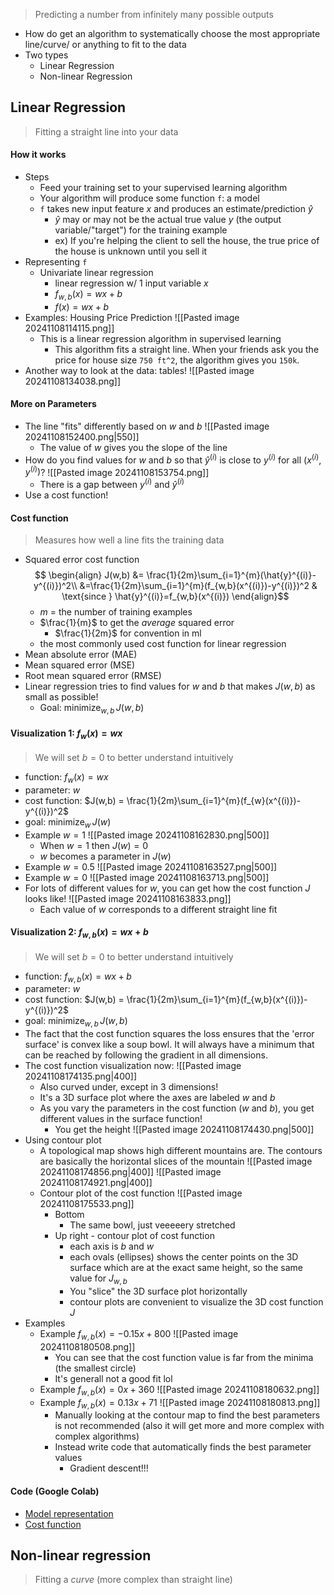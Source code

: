 > Predicting a number from infinitely many possible outputs
- How do get an algorithm to systematically choose the most appropriate line/curve/ or anything to fit to the data
- Two types
	- Linear Regression
	- Non-linear Regression
## Linear Regression
> Fitting a straight line into your data
#### How it works
- Steps
	- Feed your training set to your supervised learning algorithm
	- Your algorithm will produce some function `f`: a model
	- `f` takes new input feature $x$ and produces an estimate/prediction $\hat{y}$
		- $\hat{y}$ may or may not be the actual true value $y$ (the output variable/"target") for the training example
		- ex) If you're helping the client to sell the house, the true price of the house is unknown until you sell it
- Representing `f`
	- Univariate linear regression
		- linear regression w/ 1 input variable $x$
		- $f_{w,b}(x) = wx + b$
		- $f(x)=wx+b$
- Examples: Housing Price Prediction
		![[Pasted image 20241108114115.png]]
	- This is a linear regression algorithm in supervised learning
		- This algorithm fits a straight line. When your friends ask you the price for house size `750 ft^2`, the algorithm gives you `150k`.
- Another way to look at the data: tables!
		![[Pasted image 20241108134038.png]]

#### More on Parameters
- The line "fits" differently based on $w$ and $b$
	![[Pasted image 20241108152400.png|550]]
	- The value of $w$ gives you the slope of the line
- How do you find values for $w$ and $b$ so that $\hat{y}^{(i)}$ is close to $y^{(i)}$ for all $(x^{(i)}, y^{(i)})$?
	![[Pasted image 20241108153754.png]]
	- There is a gap between $y^{(i)}$ and $\hat{y}^{(i)}$
 - Use a cost function!
#### Cost function
> Measures how well a line fits the training data

- Squared error cost function
	$$ \begin{align} J(w,b) &= \frac{1}{2m}\sum_{i=1}^{m}(\hat{y}^{(i)}-y^{(i)})^2\\
	&=\frac{1}{2m}\sum_{i=1}^{m}(f_{w,b}(x^{(i)})-y^{(i)})^2 & \text{since } \hat{y}^{(i)}=f_{w,b}(x^{(i)})
	 \end{align}$$
	- $m$ = the number of training examples
	- $\frac{1}{m}$ to get the *average* squared error
		- $\frac{1}{2m}$ for convention in ml 
	- the most commonly used cost function for linear regression
- Mean absolute error (MAE)
- Mean squared error (MSE)
- Root mean squared error (RMSE)
- Linear regression tries to find values for $w$ and $b$ that makes $J(w,b)$ as small as possible!
	- Goal: $\text{minimize}_{w,b}\, J(w,b)$

#### Visualization 1: $f_w(x)=wx$
> We will set $b=0$ to better understand intuitively
- function: $f_w(x)=wx$
- parameter: $w$
- cost function: $J(w,b) = \frac{1}{2m}\sum_{i=1}^{m}(f_{w}(x^{(i)})-y^{(i)})^2$
- goal: $\text{minimize}_{w}\, J(w)$
- Example $w=1$
	![[Pasted image 20241108162830.png|500]]
	- When $w=1$ then $J(w) = 0$ 
	- $w$ becomes a parameter in $J(w)$
- Example $w=0.5$
	![[Pasted image 20241108163527.png|500]]
- Example $w=0$
	![[Pasted image 20241108163713.png|500]]
- For lots of different values for $w$, you can get how the cost function $J$ looks like!
	![[Pasted image 20241108163833.png]]
	- Each value of $w$ corresponds to a different straight line fit

#### Visualization 2: $f_{w,b}(x)=wx+b$
> We will set $b=0$ to better understand intuitively
- function: $f_{w,b}(x)=wx+b$
- parameter: $w$
- cost function: $J(w,b) = \frac{1}{2m}\sum_{i=1}^{m}(f_{w,b}(x^{(i)})-y^{(i)})^2$
- goal: $\text{minimize}_{w,b}\, J(w,b)$
- The fact that the cost function squares the loss ensures that the 'error surface' is convex like a soup bowl. It will always have a minimum that can be reached by following the gradient in all dimensions.
- The cost function visualization now:
	![[Pasted image 20241108174135.png|400]]
	- Also curved under, except in 3 dimensions!
	- It's a 3D surface plot where the axes are labeled $w$ and $b$
	- As you vary the parameters in the cost function ($w$ and $b$), you get different values in the surface function!
		- You get the height
			![[Pasted image 20241108174430.png|500]]
- Using contour plot
	- A topological map shows high different mountains are. The contours are basically the horizontal slices of the mountain 
		![[Pasted image 20241108174856.png|400]]
		![[Pasted image 20241108174921.png|400]]
	- Contour plot of the cost function
		![[Pasted image 20241108175533.png]]
		- Bottom
			- The same bowl, just veeeeery stretched
		- Up right - contour plot of cost function
			- each axis is $b$ and $w$
			- each ovals (ellipses) shows the center points on the 3D surface which are at the exact same height, so the same value for $J_{w,b}$ 
			- You "slice" the 3D surface plot horizontally
			- contour plots are convenient to visualize the 3D cost function $J$
- Examples
	- Example $f_{w,b}(x)=-0.15x+800$
		![[Pasted image 20241108180508.png]]
		- You can see that the cost function value is far from the minima (the smallest circle)
		- It's generall not a good fit lol
	- Example $f_{w,b}(x)=0x+360$
		![[Pasted image 20241108180632.png]]
	- Example $f_{w,b}(x)=0.13x+71$
		![[Pasted image 20241108180813.png]]
		- Manually looking at the contour map to find the best parameters is not recommended (also it will get more and more complex with  complex algorithms)
		- Instead write code that automatically finds the best parameter values
			- Gradient descent!!!
#### Code (Google Colab)
- [Model representation](https://colab.research.google.com/drive/1I1_7PMqCEDaGV-xwKDft4yRt7NN2AaEc?usp=sharing)
- [Cost function](https://colab.research.google.com/drive/1WDkngwqlokAFOpirPWQZI1ZSH9SJz6Se?usp=sharing)
## Non-linear regression
> Fitting a *curve* (more complex than straight line)
